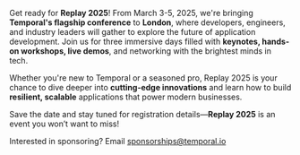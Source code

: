 Get ready for **Replay 2025**! From March 3-5, 2025, we're bringing **Temporal's flagship conference** to **London**, where developers, engineers, and industry leaders will gather to explore the future of application development. Join us for three immersive days filled with **keynotes, hands-on workshops, live demos**, and networking with the brightest minds in tech.

Whether you're new to Temporal or a seasoned pro, Replay 2025 is your chance to dive deeper into **cutting-edge innovations** and learn how to build **resilient, scalable** applications that power modern businesses.

Save the date and stay tuned for registration details—**Replay 2025** is an event you won’t want to miss!

Interested in sponsoring? Email [sponsorships@temporal.io](mailto:sponsorships@temporal.io)

